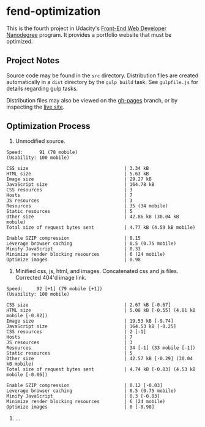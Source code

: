 # fend-optimization

This is the fourth project in Udacity's [Front-End Web Developer Nanodegree](https://www.udacity.com/course/front-end-web-developer-nanodegree--nd001) program. It provides a portfolio website that must be optimized.

## Project Notes

Source code may be found in the `src` directory. Distribution files are created automatically in a `dist` directory by the `gulp build` task. See `gulpfile.js` for details regarding gulp tasks.

Distribution files may also be viewed on the [gh-pages](https://github.com/Tempurturtul/fend-optimization/tree/gh-pages) branch, or by inspecting the [live site](http://tempurturtul.github.io/fend-optimization/).

## Optimization Process

1. Unmodified source.
  ```
  Speed:      91 (78 mobile)
  (Usability: 100 mobile)

  CSS size                                   | 3.34 kB
  HTML size                                  | 5.63 kB
  Image size                                 | 29.27 kB
  JavaScript size                            | 164.78 kB
  CSS resources                              | 3
  Hosts                                      | 7
  JS resources                               | 3
  Resources                                  | 35 (34 mobile)
  Static resources                           | 5
  Other size                                 | 42.86 kB (30.04 kB mobile)
  Total size of request bytes sent           | 4.77 kB (4.59 kB mobile)

  Enable GZIP compression                    | 0.15
  Leverage browser caching                   | 0.5 (0.75 mobile)
  Minify JavaScript                          | 0.33
  Minimize render blocking resources         | 6 (24 mobile)
  Optimize images                            | 0.98
  ```
1. Minified css, js, html, and images. Concatenated css and js files. Corrected 404'd image link.
  ```
  Speed:     92 [+1] (79 mobile [+1])
  (Usability: 100 mobile)

  CSS size                                   | 2.67 kB [-0.67]
  HTML size                                  | 5.08 kB [-0.55] (4.81 kB mobile [-0.82])
  Image size                                 | 19.53 kB [-9.74]
  JavaScript size                            | 164.53 kB [-0.25]
  CSS resources                              | 2 [-1]
  Hosts                                      | 7
  JS resources                               | 3
  Resources                                  | 34 [-1] (33 mobile [-1])
  Static resources                           | 5
  Other size                                 | 42.57 kB [-0.29] (30.04 kB mobile)
  Total size of request bytes sent           | 4.74 kB [-0.03] (4.53 kB mobile [-0.06])

  Enable GZIP compression                    | 0.12 [-0.03]
  Leverage browser caching                   | 0.5 (0.75 mobile)
  Minify JavaScript                          | 0.3 [-0.03]
  Minimize render blocking resources         | 6 (24 mobile)
  Optimize images                            | 0 [-0.98]
  ```
1. ...
  ```
  ```
